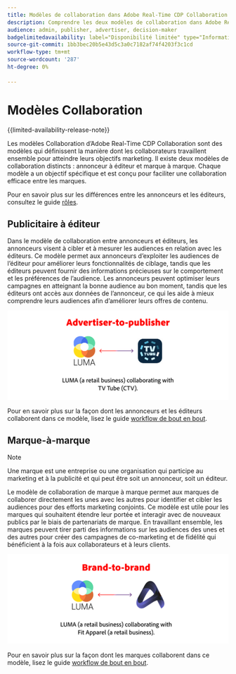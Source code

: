 ```yaml
---
title: Modèles de collaboration dans Adobe Real-Time CDP Collaboration.
description: Comprendre les deux modèles de collaboration dans Adobe Real-Time CDP Collaboration
audience: admin, publisher, advertiser, decision-maker
badgelimitedavailability: label="Disponibilité limitée" type="Informative" url="https://helpx.adobe.com/legal/product-descriptions/real-time-customer-data-platform-collaboration.html newtab=true"
source-git-commit: 1bb3bec20b5e43d5c3a0c7182af74f4203f3c1cd
workflow-type: tm+mt
source-wordcount: '287'
ht-degree: 0%

---
```


# Modèles Collaboration

{{limited-availability-release-note}}

Les modèles Collaboration d’Adobe Real-Time CDP Collaboration sont des modèles qui définissent la manière dont les collaborateurs travaillent ensemble pour atteindre leurs objectifs marketing. Il existe deux modèles de collaboration distincts : annonceur à éditeur et marque à marque. Chaque modèle a un objectif spécifique et est conçu pour faciliter une collaboration efficace entre les marques.

Pour en savoir plus sur les différences entre les annonceurs et les éditeurs, consultez le guide [rôles](/help/guide/overview/roles.md).

## Publicitaire à éditeur

Dans le modèle de collaboration entre annonceurs et éditeurs, les annonceurs visent à cibler et à mesurer les audiences en relation avec les éditeurs. Ce modèle permet aux annonceurs d’exploiter les audiences de l’éditeur pour améliorer leurs fonctionnalités de ciblage, tandis que les éditeurs peuvent fournir des informations précieuses sur le comportement et les préférences de l’audience. Les annonceurs peuvent optimiser leurs campagnes en atteignant la bonne audience au bon moment, tandis que les éditeurs ont accès aux données de l’annonceur, ce qui les aide à mieux comprendre leurs audiences afin d’améliorer leurs offres de contenu.

![Exemple de collaboration entre annonceurs et éditeurs.](/help/assets/overview/advertiser-to-publisher.png)

Pour en savoir plus sur la façon dont les annonceurs et les éditeurs collaborent dans ce modèle, lisez le guide [workflow de bout en bout](/help/guide/overview/end-to-end-workflow.md).

## Marque-à-marque

>[!NOTE]
>
>Une marque est une entreprise ou une organisation qui participe au marketing et à la publicité et qui peut être soit un annonceur, soit un éditeur.

Le modèle de collaboration de marque à marque permet aux marques de collaborer directement les unes avec les autres pour identifier et cibler les audiences pour des efforts marketing conjoints. Ce modèle est utile pour les marques qui souhaitent étendre leur portée et interagir avec de nouveaux publics par le biais de partenariats de marque. En travaillant ensemble, les marques peuvent tirer parti des informations sur les audiences des unes et des autres pour créer des campagnes de co-marketing et de fidélité qui bénéficient à la fois aux collaborateurs et à leurs clients.

![Exemple de collaboration entre marques.](/help/assets/overview/brand-to-brand.png)

Pour en savoir plus sur la façon dont les marques collaborent dans ce modèle, lisez le guide [workflow de bout en bout](/help/guide/overview/end-to-end-workflow.md).
